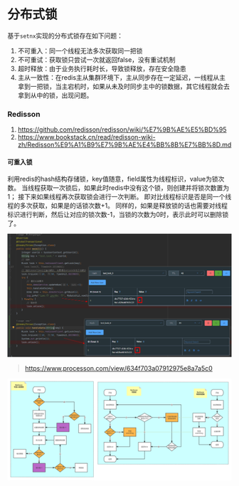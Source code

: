 # 分布式锁

基于`setnx`实现的分布式锁存在如下问题：

1. 不可重入：同一个线程无法多次获取同一把锁
2. 不可重试：获取锁只尝试一次就返回false，没有重试机制
3. 超时释放：由于业务执行耗时长，导致锁释放，存在安全隐患
4. 主从一致性：在redis主从集群环境下，主从同步存在一定延迟，一线程从主拿到一把锁，当主宕机时，如果从未及时同步主中的锁数据，其它线程就会去拿到从中的锁，出现问题。

### Redisson

1. https://github.com/redisson/redisson/wiki/%E7%9B%AE%E5%BD%95
2. https://www.bookstack.cn/read/redisson-wiki-zh/Redisson%E9%A1%B9%E7%9B%AE%E4%BB%8B%E7%BB%8D.md

#### 可重入锁

利用redis的hash结构存储锁，key值随意，field属性为线程标识，value为锁次数。
当线程获取一次锁后，如果此时redis中没有这个锁，则创建并将锁次数置为1；
接下来如果线程再次获取锁会进行一次判断。
即对比线程标识是否是同一个线程的多次获取，如果是的话锁次数+1。
同样的，如果是释放锁的话也需要对线程标识进行判断，然后让对应的锁次数-1，当锁的次数为0时，表示此时可以删除锁了。

![redisson.png](images/redisson-可重入锁.png)

> https://www.processon.com/view/634f703a07912975e8a7a5c0

![redisson.png](images/redisson-分布式锁原理.png)
